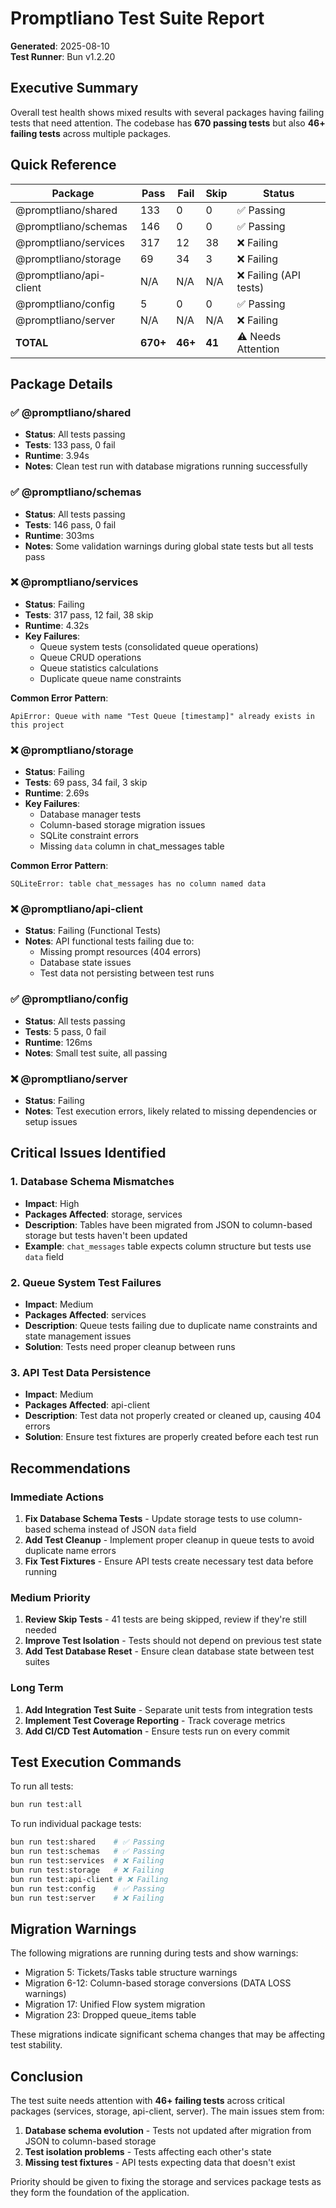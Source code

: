 # Promptliano Test Suite Report

**Generated**: 2025-08-10  
**Test Runner**: Bun v1.2.20

## Executive Summary

Overall test health shows mixed results with several packages having failing tests that need attention. The codebase has **670 passing tests** but also **46+ failing tests** across multiple packages.

## Quick Reference

| Package                 | Pass     | Fail    | Skip   | Status                 |
| ----------------------- | -------- | ------- | ------ | ---------------------- |
| @promptliano/shared     | 133      | 0       | 0      | ✅ Passing             |
| @promptliano/schemas    | 146      | 0       | 0      | ✅ Passing             |
| @promptliano/services   | 317      | 12      | 38     | ❌ Failing             |
| @promptliano/storage    | 69       | 34      | 3      | ❌ Failing             |
| @promptliano/api-client | N/A      | N/A     | N/A    | ❌ Failing (API tests) |
| @promptliano/config     | 5        | 0       | 0      | ✅ Passing             |
| @promptliano/server     | N/A      | N/A     | N/A    | ❌ Failing             |
| **TOTAL**               | **670+** | **46+** | **41** | ⚠️ Needs Attention     |

## Package Details

### ✅ @promptliano/shared

- **Status**: All tests passing
- **Tests**: 133 pass, 0 fail
- **Runtime**: 3.94s
- **Notes**: Clean test run with database migrations running successfully

### ✅ @promptliano/schemas

- **Status**: All tests passing
- **Tests**: 146 pass, 0 fail
- **Runtime**: 303ms
- **Notes**: Some validation warnings during global state tests but all tests pass

### ❌ @promptliano/services

- **Status**: Failing
- **Tests**: 317 pass, 12 fail, 38 skip
- **Runtime**: 4.32s
- **Key Failures**:
  - Queue system tests (consolidated queue operations)
  - Queue CRUD operations
  - Queue statistics calculations
  - Duplicate queue name constraints

**Common Error Pattern**:

```
ApiError: Queue with name "Test Queue [timestamp]" already exists in this project
```

### ❌ @promptliano/storage

- **Status**: Failing
- **Tests**: 69 pass, 34 fail, 3 skip
- **Runtime**: 2.69s
- **Key Failures**:
  - Database manager tests
  - Column-based storage migration issues
  - SQLite constraint errors
  - Missing `data` column in chat_messages table

**Common Error Pattern**:

```
SQLiteError: table chat_messages has no column named data
```

### ❌ @promptliano/api-client

- **Status**: Failing (Functional Tests)
- **Notes**: API functional tests failing due to:
  - Missing prompt resources (404 errors)
  - Database state issues
  - Test data not persisting between test runs

### ✅ @promptliano/config

- **Status**: All tests passing
- **Tests**: 5 pass, 0 fail
- **Runtime**: 126ms
- **Notes**: Small test suite, all passing

### ❌ @promptliano/server

- **Status**: Failing
- **Notes**: Test execution errors, likely related to missing dependencies or setup issues

## Critical Issues Identified

### 1. Database Schema Mismatches

- **Impact**: High
- **Packages Affected**: storage, services
- **Description**: Tables have been migrated from JSON to column-based storage but tests haven't been updated
- **Example**: `chat_messages` table expects column structure but tests use `data` field

### 2. Queue System Test Failures

- **Impact**: Medium
- **Packages Affected**: services
- **Description**: Queue tests failing due to duplicate name constraints and state management issues
- **Solution**: Tests need proper cleanup between runs

### 3. API Test Data Persistence

- **Impact**: Medium
- **Packages Affected**: api-client
- **Description**: Test data not properly created or cleaned up, causing 404 errors
- **Solution**: Ensure test fixtures are properly created before each test run

## Recommendations

### Immediate Actions

1. **Fix Database Schema Tests** - Update storage tests to use column-based schema instead of JSON `data` field
2. **Add Test Cleanup** - Implement proper cleanup in queue tests to avoid duplicate name errors
3. **Fix Test Fixtures** - Ensure API tests create necessary test data before running

### Medium Priority

1. **Review Skip Tests** - 41 tests are being skipped, review if they're still needed
2. **Improve Test Isolation** - Tests should not depend on previous test state
3. **Add Test Database Reset** - Ensure clean database state between test suites

### Long Term

1. **Add Integration Test Suite** - Separate unit tests from integration tests
2. **Implement Test Coverage Reporting** - Track coverage metrics
3. **Add CI/CD Test Automation** - Ensure tests run on every commit

## Test Execution Commands

To run all tests:

```bash
bun run test:all
```

To run individual package tests:

```bash
bun run test:shared    # ✅ Passing
bun run test:schemas   # ✅ Passing
bun run test:services  # ❌ Failing
bun run test:storage   # ❌ Failing
bun run test:api-client # ❌ Failing
bun run test:config    # ✅ Passing
bun run test:server    # ❌ Failing
```

## Migration Warnings

The following migrations are running during tests and show warnings:

- Migration 5: Tickets/Tasks table structure warnings
- Migration 6-12: Column-based storage conversions (DATA LOSS warnings)
- Migration 17: Unified Flow system migration
- Migration 23: Dropped queue_items table

These migrations indicate significant schema changes that may be affecting test stability.

## Conclusion

The test suite needs attention with **46+ failing tests** across critical packages (services, storage, api-client, server). The main issues stem from:

1. **Database schema evolution** - Tests not updated after migration from JSON to column-based storage
2. **Test isolation problems** - Tests affecting each other's state
3. **Missing test fixtures** - API tests expecting data that doesn't exist

Priority should be given to fixing the storage and services package tests as they form the foundation of the application.
